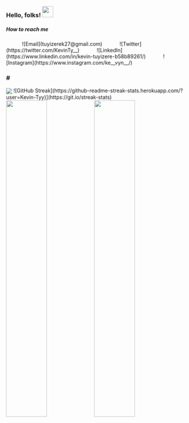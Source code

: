 ### Hello, folks! <img src="https://raw.githubusercontent.com/MartinHeinz/MartinHeinz/master/wave.gif" width="30px">
<!--
**Kevin-Tyy/Kevin-Tyy** is a ✨ _special_ ✨ repository because its `README.md` (this file) appears on your GitHub profile.

Here are some ideas to get you started:

- 🔭 I’m currently working on something Mindblowing...
- 🌱 I’m currently learning somthing new...
- 👯 I’m looking to collaborate on any project...
- ⚡ Fun fact: ...
-->
<h5>How to reach me</h5>
&nbsp;&nbsp;&nbsp;&nbsp;&nbsp;&nbsp;&nbsp;&nbsp;&nbsp;&nbsp; ![Email](tuyizerek27@gmail.com)
&nbsp;&nbsp;&nbsp;&nbsp;&nbsp;&nbsp;&nbsp;&nbsp;&nbsp;&nbsp; ![Twitter](https://twitter.com/KevinTy__)
&nbsp;&nbsp;&nbsp;&nbsp;&nbsp;&nbsp;&nbsp;&nbsp;&nbsp;&nbsp; ![LinkedIn](https://www.linkedin.com/in/kevin-tuyizere-b58b89261/)
&nbsp;&nbsp;&nbsp;&nbsp;&nbsp;&nbsp;&nbsp;&nbsp;&nbsp;&nbsp; ![Instagram](https://www.instagram.com/ke__vyn__/)

### \# 
<img align="center" src="https://github-readme-stats.vercel.app/api/<CARD_TYPE>/?username=Kevin-Tyy&theme=onedark" />
![GitHub Streak](https://github-readme-streak-stats.herokuapp.com/?user=Kevin-Tyy)](https://git.io/streak-stats)

<img align="left" width="47%" src="https://github-readme-stats.vercel.app/api?username=Kevin-Tyy&show_icons=true&theme=radical" />

<img align="left" width="47%" src="https://github-readme-stats.vercel.app/api/top-langs/?username=Kevin-Tyy&layout=compact)](https://github.com/anuraghazra/github-readme-stats" />

<!-- <img align="left" src="https://img.shields.io/badge/html5-%23E34F26.svg?style=for-the-badge&logo=html5&logoColor=white" />
<img align="left" src="https://img.shields.io/badge/css3-%231572B6.svg?style=for-the-badge&logo=css3&logoColor=white" />
<img align="left" src="https://img.shields.io/badge/tailwindcss-%2338B2AC.svg?style=for-the-badge&logo=tailwind-css&logoColor=white" />
<img align="left" src="https://img.shields.io/badge/javascript-%23323330.svg?style=for-the-badge&logo=javascript&logoColor=%23F7DF1E" />
<img align="left" src="https://img.shields.io/badge/typescript-%23007ACC.svg?style=for-the-badge&logo=typescript&logoColor=white" />
<img align="left" src="https://img.shields.io/badge/react-%2320232a.svg?style=for-the-badge&logo=react&logoColor=%2361DAFB" />
<img align="left" src="https://img.shields.io/badge/Next-black?style=for-the-badge&logo=next.js&logoColor=white" />
<img align="left" src="https://img.shields.io/badge/NODEMON-%23323330.svg?style=for-the-badge&logo=nodemon&logoColor=%BBDEAD" />
<img align="left" src="https://img.shields.io/badge/express.js-%23404d59.svg?style=for-the-badge&logo=express&logoColor=%2361DAFB" />
<img align="left" src="https://img.shields.io/badge/c-%2300599C.svg?style=for-the-badge&logo=c&logoColor=white" />
<img align="left" src="https://img.shields.io/badge/c++-%2300599C.svg?style=for-the-badge&logo=c%2B%2B&logoColor=white" />
<img align="left" src="https://img.shields.io/badge/php-%23777BB4.svg?style=for-the-badge&logo=php&logoColor=white" />
<img align="left" src="https://img.shields.io/badge/node.js-6DA55F?style=for-the-badge&logo=node.js&logoColor=white" /> -->
